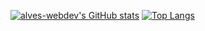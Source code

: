 [![alves-webdev's GitHub stats](https://github-readme-stats.vercel.app/api?username=alves-webdev)](https://github.com/alves-webdev/github-readme-stats) [![Top Langs](https://github-readme-stats.vercel.app/api/top-langs/?username=alves-webdev)](https://github.com/alves-webdev/github-readme-stats)
